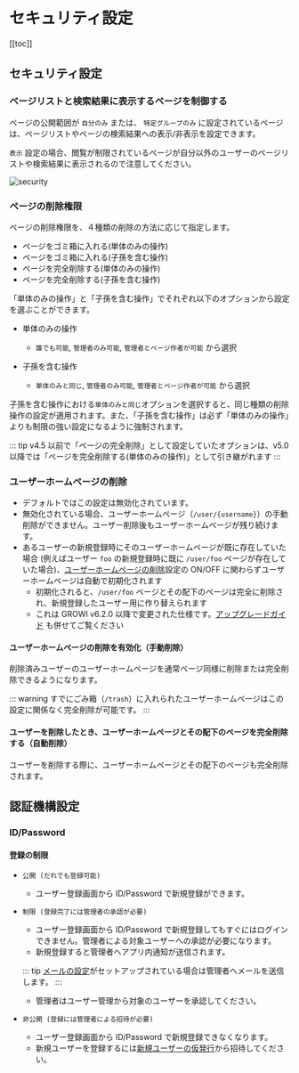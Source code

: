 # セキュリティ設定

[[toc]]

## セキュリティ設定

### ページリストと検索結果に表示するページを制御する

ページの公開範囲が `自分のみ` または、 `特定グループのみ` に設定されているページは、ページリストやページの検索結果への表示/非表示を設定できます。

`表示` 設定の場合、閲覧が制限されているページが自分以外のユーザーのページリストや検索結果に表示されるので注意してください。

<img :src="$withBase('/assets/images/ja/security.png')" alt="security">

### ページの削除権限

ページの削除権限を、４種類の削除の方法に応じて指定します。

- ページをゴミ箱に入れる(単体のみの操作)
- ページをゴミ箱に入れる(子孫を含む操作)
- ページを完全削除する(単体のみの操作)
- ページを完全削除する(子孫を含む操作)

「単体のみの操作」と「子孫を含む操作」でそれぞれ以下のオプションから設定を選ぶことができます。

- 単体のみの操作
  - `誰でも可能`, `管理者のみ可能`, `管理者とページ作者が可能` から選択

- 子孫を含む操作
  - `単体のみと同じ`, `管理者のみ可能`, `管理者とページ作者が可能` から選択

子孫を含む操作における`単体のみと同じ`オプションを選択すると、同じ種類の削除操作の設定が適用されます。また、「子孫を含む操作」は必ず「単体のみの操作」よりも制限の強い設定になるように強制されます。

::: tip
v4.5 以前で「ページの完全削除」として設定していたオプションは、v5.0 以降では「ページを完全削除する(単体のみの操作)」として引き継がれます
:::

### ユーザーホームページの削除

- デフォルトではこの設定は無効化されています。
- 無効化されている場合、ユーザーホームページ（`/user/{username}`）の手動削除ができません。ユーザー削除後もユーザーホームページが残り続けます。
- あるユーザーの新規登録時にそのユーザーホームページが既に存在していた場合 (例えばユーザー `foo` の新規登録時に既に `/user/foo` ページが存在していた場合)、[ユーザーホームページの削除](/ja/admin-guide/management-cookbook/security.html#ユーザーホームページの削除)設定の ON/OFF に関わらずユーザーホームページは自動で初期化されます
  - 初期化されると、`/user/foo` ページとその配下のページは完全に削除され、新規登録したユーザー用に作り替えられます
  - これは GROWI v6.2.0 以降で変更された仕様です。[アップグレードガイド](/ja/admin-guide/upgrading/62x.html) も併せてご覧ください

#### ユーザーホームページの削除を有効化（手動削除）

削除済みユーザーのユーザーホームページを通常ページ同様に削除または完全削除できるようになります。

::: warning
すでにごみ箱（`/trash`）に入れられたユーザーホームページはこの設定に関係なく完全削除が可能です。
:::

#### ユーザーを削除したとき、ユーザーホームページとその配下のページを完全削除する（自動削除）

ユーザーを削除する際に、ユーザーホームページとその配下のページも完全削除されます。

## 認証機構設定

### ID/Password

#### 登録の制限

- `公開 (だれでも登録可能)`
  - ユーザー登録画面から ID/Password で新規登録ができます。

  <img :src="$withBase('/assets/images/ja/register1.png')" alt="">

- `制限 (登録完了には管理者の承認が必要)`
  - ユーザー登録画面から ID/Password で新規登録してもすぐにはログインできません。管理者による対象ユーザーへの承認が必要になります。

  <img :src="$withBase('/assets/images/ja/register2.png')" alt="">

  - 新規登録すると管理者へアプリ内通知が送信されます。

  ::: tip
  [メールの設定](/ja/admin-guide/management-cookbook/app-settings.html#%E3%83%A1%E3%83%BC%E3%83%AB%E3%81%AE%E8%A8%AD%E5%AE%9A)がセットアップされている場合は管理者へメールを送信します。
  :::

  - 管理者はユーザー管理から対象のユーザーを承認してください。

- `非公開 (登録には管理者による招待が必要)`
  - ユーザー登録画面から ID/Password で新規登録できなくなります。
  - 新規ユーザーを登録するには[新規ユーザーの仮発行](/ja/admin-guide/management-cookbook/user-management.html#%E6%96%B0%E8%A6%8F%E3%83%A6%E3%83%BC%E3%82%B5%E3%82%99%E3%83%BC%E3%81%AE%E4%BB%AE%E7%99%BA%E8%A1%8C)から招待してください。
